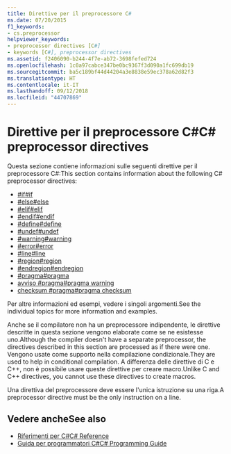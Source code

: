 ```yaml
---
title: Direttive per il preprocessore C#
ms.date: 07/20/2015
f1_keywords:
- cs.preprocessor
helpviewer_keywords:
- preprocessor directives [C#]
- keywords [C#], preprocessor directives
ms.assetid: f2406090-b244-4f7e-ab72-3698fefed724
ms.openlocfilehash: 1c0a97cabce347be0bc9367f3d090a1fc699db19
ms.sourcegitcommit: ba5c189bf44d44204a3e8838e59ec378a62d82f3
ms.translationtype: HT
ms.contentlocale: it-IT
ms.lasthandoff: 09/12/2018
ms.locfileid: "44707869"
---
```

# <a name="c-preprocessor-directives"></a><span data-ttu-id="cd934-102">Direttive per il preprocessore C#</span><span class="sxs-lookup"><span data-stu-id="cd934-102">C# preprocessor directives</span></span>
<span data-ttu-id="cd934-103">Questa sezione contiene informazioni sulle seguenti direttive per il preprocessore C#:</span><span class="sxs-lookup"><span data-stu-id="cd934-103">This section contains information about the following C# preprocessor directives:</span></span>

- [<span data-ttu-id="cd934-104">#if</span><span class="sxs-lookup"><span data-stu-id="cd934-104">#if</span></span>](../../../csharp/language-reference/preprocessor-directives/preprocessor-if.md)
- [<span data-ttu-id="cd934-105">#else</span><span class="sxs-lookup"><span data-stu-id="cd934-105">#else</span></span>](../../../csharp/language-reference/preprocessor-directives/preprocessor-else.md)
- [<span data-ttu-id="cd934-106">#elif</span><span class="sxs-lookup"><span data-stu-id="cd934-106">#elif</span></span>](../../../csharp/language-reference/preprocessor-directives/preprocessor-elif.md)
- [<span data-ttu-id="cd934-107">#endif</span><span class="sxs-lookup"><span data-stu-id="cd934-107">#endif</span></span>](../../../csharp/language-reference/preprocessor-directives/preprocessor-endif.md)
- [<span data-ttu-id="cd934-108">#define</span><span class="sxs-lookup"><span data-stu-id="cd934-108">#define</span></span>](../../../csharp/language-reference/preprocessor-directives/preprocessor-define.md)
- [<span data-ttu-id="cd934-109">#undef</span><span class="sxs-lookup"><span data-stu-id="cd934-109">#undef</span></span>](../../../csharp/language-reference/preprocessor-directives/preprocessor-undef.md)
- [<span data-ttu-id="cd934-110">#warning</span><span class="sxs-lookup"><span data-stu-id="cd934-110">#warning</span></span>](../../../csharp/language-reference/preprocessor-directives/preprocessor-warning.md)
- [<span data-ttu-id="cd934-111">#error</span><span class="sxs-lookup"><span data-stu-id="cd934-111">#error</span></span>](../../../csharp/language-reference/preprocessor-directives/preprocessor-error.md)
- [<span data-ttu-id="cd934-112">#line</span><span class="sxs-lookup"><span data-stu-id="cd934-112">#line</span></span>](../../../csharp/language-reference/preprocessor-directives/preprocessor-line.md)
- [<span data-ttu-id="cd934-113">#region</span><span class="sxs-lookup"><span data-stu-id="cd934-113">#region</span></span>](../../../csharp/language-reference/preprocessor-directives/preprocessor-region.md)
- [<span data-ttu-id="cd934-114">#endregion</span><span class="sxs-lookup"><span data-stu-id="cd934-114">#endregion</span></span>](../../../csharp/language-reference/preprocessor-directives/preprocessor-endregion.md)
- [<span data-ttu-id="cd934-115">#pragma</span><span class="sxs-lookup"><span data-stu-id="cd934-115">#pragma</span></span>](../../../csharp/language-reference/preprocessor-directives/preprocessor-pragma.md)
- [<span data-ttu-id="cd934-116">avviso #pragma</span><span class="sxs-lookup"><span data-stu-id="cd934-116">#pragma warning</span></span>](../../../csharp/language-reference/preprocessor-directives/preprocessor-pragma-warning.md)
- [<span data-ttu-id="cd934-117">checksum #pragma</span><span class="sxs-lookup"><span data-stu-id="cd934-117">#pragma checksum</span></span>](../../../csharp/language-reference/preprocessor-directives/preprocessor-pragma-checksum.md)

<span data-ttu-id="cd934-118">Per altre informazioni ed esempi, vedere i singoli argomenti.</span><span class="sxs-lookup"><span data-stu-id="cd934-118">See the individual topics for more information and examples.</span></span>

<span data-ttu-id="cd934-119">Anche se il compilatore non ha un preprocessore indipendente, le direttive descritte in questa sezione vengono elaborate come se ne esistesse uno.</span><span class="sxs-lookup"><span data-stu-id="cd934-119">Although the compiler doesn't have a separate preprocessor, the directives described in this section are processed as if there were one.</span></span> <span data-ttu-id="cd934-120">Vengono usate come supporto nella compilazione condizionale.</span><span class="sxs-lookup"><span data-stu-id="cd934-120">They are used to help in conditional compilation.</span></span> <span data-ttu-id="cd934-121">A differenza delle direttive di C e C++, non è possibile usare queste direttive per creare macro.</span><span class="sxs-lookup"><span data-stu-id="cd934-121">Unlike C and C++ directives, you cannot use these directives to create macros.</span></span>

<span data-ttu-id="cd934-122">Una direttiva del preprocessore deve essere l'unica istruzione su una riga.</span><span class="sxs-lookup"><span data-stu-id="cd934-122">A preprocessor directive must be the only instruction on a line.</span></span>

## <a name="see-also"></a><span data-ttu-id="cd934-123">Vedere anche</span><span class="sxs-lookup"><span data-stu-id="cd934-123">See also</span></span>

- [<span data-ttu-id="cd934-124">Riferimenti per C#</span><span class="sxs-lookup"><span data-stu-id="cd934-124">C# Reference</span></span>](../../../csharp/language-reference/index.md)  
- [<span data-ttu-id="cd934-125">Guida per programmatori C#</span><span class="sxs-lookup"><span data-stu-id="cd934-125">C# Programming Guide</span></span>](../../../csharp/programming-guide/index.md)
